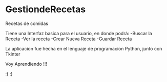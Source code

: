 # GestiondeRecetas
Recetas de comidas

Tiene una Interfaz basica para el usuario, en donde podrá:
-Buscar la Receta
-Ver la receta
-Crear Nueva Receta
-Guardar Receta

La aplicacion fue hecha en el lenguaje de programacion Python, junto con Tkinter

Voy Aprendiendo !!!

:) ;)
